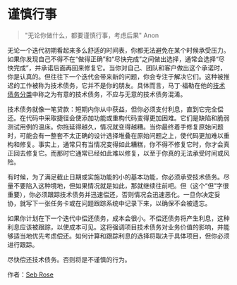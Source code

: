 # 谨慎行事

> "无论你做什么，都要谨慎行事，考虑后果" Anon
>

无论一个迭代初期看起来多么舒适的时间表，你都无法避免在某个时候承受压力。如果你发现自己不得不在“做得正确”和“尽快完成”之间做出选择，通常会选择“尽快完成”，并承诺后面再回来修复它。当你对自己、团队和客户做出这个承诺时，你是认真的。但往往下一个迭代会带来新的问题，你会专注于解决它们。这种被推迟的工作被称为技术债务，它并不是你的朋友。具体而言，马丁·福勒在他的[技术债务分类](http://martinfowler.com/bliki/TechnicalDebtQuadrant.html)中称之为有意的技术债务，不应与无意的技术债务混淆。

技术债务就像一笔贷款：短期内你从中获益，但你必须支付利息，直到它完全偿还。在代码中采取捷径会使添加功能或重构代码变得更加困难。它们是缺陷和脆弱测试用例的温床。你拖延得越久，情况就变得越糟。当你最终着手修复原始问题时，可能会有一整套不太正确的设计选择堆叠在原始问题之上，使代码更加难以重构和修复。事实上，通常只有当情况变得如此糟糕，你不得不修复它时，你才会真正回去修复它。而那时它通常已经如此难以修复，以至于你真的无法承受时间或风险。

有时候，为了满足截止日期或实施功能的小的基本功能，你必须承受技术债务。尽量不要陷入这种境地，但如果情况就是如此，那就继续往前吧。但（这个“但”字很重要），你必须跟踪技术债务并迅速偿还，否则情况会迅速恶化。一旦你决定妥协，就写下一张任务卡或在问题跟踪系统中记录下来，以确保不会被遗忘。

如果你计划在下一个迭代中偿还债务，成本会很小。不偿还债务将产生利息，这种利息应该被跟踪，以使成本可见。这将强调项目技术债务对业务价值的影响，并能够适当地优先考虑偿还。如何计算和跟踪利息的选择将取决于具体项目，但你必须进行跟踪。

尽快偿还技术债务。否则将是不谨慎的行为。

作者：[Seb Rose](http://programmer.97things.oreilly.com/wiki/index.php/Seb_Rose)